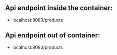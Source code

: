 
## Api endpoint inside the container:

- localhost:8083/products

## Api endpoint out of container:

- localhost:8083/products
